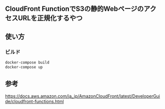 ## CloudFront FunctionでS3の静的WebページのアクセスURLを正規化するやつ

## 使い方

### ビルド
```bash
docker-compose build
docker-compose up
```


## 参考
https://docs.aws.amazon.com/ja_jp/AmazonCloudFront/latest/DeveloperGuide/cloudfront-functions.html
